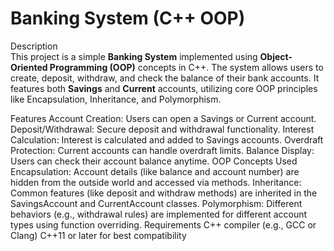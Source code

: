 <h1> Banking System (C++ OOP) </h1>
Description <br>
This project is a simple <b>Banking System</b> implemented using <b>Object-Oriented Programming (OOP)</b> concepts in C++. The system allows users to create, deposit, withdraw, and check the balance of their bank accounts. It features both <b>Savings</b> and <b>Current</b> accounts, utilizing core OOP principles like Encapsulation, Inheritance, and Polymorphism.

Features
Account Creation: Users can open a Savings or Current account.
Deposit/Withdrawal: Secure deposit and withdrawal functionality.
Interest Calculation: Interest is calculated and added to Savings accounts.
Overdraft Protection: Current accounts can handle overdraft limits.
Balance Display: Users can check their account balance anytime.
OOP Concepts Used
Encapsulation: Account details (like balance and account number) are hidden from the outside world and accessed via methods.
Inheritance: Common features (like deposit and withdraw methods) are inherited in the SavingsAccount and CurrentAccount classes.
Polymorphism: Different behaviors (e.g., withdrawal rules) are implemented for different account types using function overriding.
Requirements
C++ compiler (e.g., GCC or Clang)
C++11 or later for best compatibility
